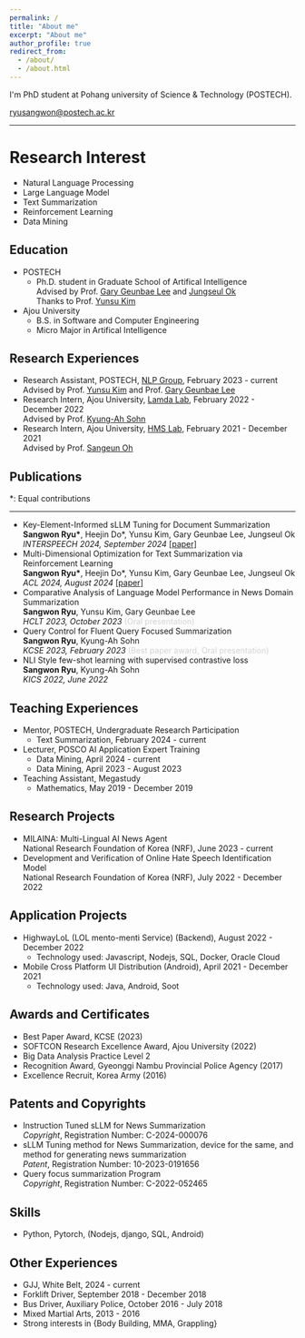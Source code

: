```yaml
---
permalink: /
title: "About me"
excerpt: "About me"
author_profile: true
redirect_from: 
  - /about/
  - /about.html
---
```


I'm PhD student at Pohang university of Science & Technology (POSTECH).

ryusangwon@postech.ac.kr

----

Research Interest
======
- Natural Language Processing
- Large Language Model
- Text Summarization
- Reinforcement Learning
- Data Mining

Education
-----
- POSTECH
  - Ph.D. student in Graduate School of Artifical Intelligence
                  <br>Advised by Prof. <a href="https://sites.google.com/view/gary-geunbae-lee/">Gary Geunbae Lee</a> and
                  <a href="https://sites.google.com/view/jungseulok">Jungseul Ok</a>
                  <br>Thanks to Prof. <a href="https://www.yunsukim.me/">Yunsu Kim</a>
- Ajou University
  - B.S. in Software and Computer Engineering
  - Micro Major in Artifical Intelligence

Research Experiences
------
- Research Assistant, POSTECH, <a href="https://sites.google.com/view/nlppostech/">NLP Group</a>, February 2023 - current<br>Advised by Prof. <a href="https://www.yunsukim.me/">Yunsu Kim</a> and Prof. <a href="https://sites.google.com/view/gary-geunbae-lee/">Gary Geunbae Lee</a> 
- Research Intern, Ajou University, <a href="https://sites.google.com/site/kasohn/group/">Lamda Lab</a>, February 2022 - December 2022<br>Advised by Prof. <a href="https://sites.google.com/site/kasohn/group/">Kyung-Ah Sohn</a>
- Research Intern, Ajou University, <a href="https://sites.google.com/view/hmsl/">HMS Lab</a>, February 2021 - December 2021<br>Advised by Prof. <a href="https://sites.google.com/view/sangeunoh/">Sangeun Oh</a>

Publications
-----
*: Equal contributions

<!-- - Autoregressive Multi-trait Essay Scoring via Reinforcement Learning with
Scoring-aware Multiple Rewards<br>Heejin Do, <b>Sangwon Ryu</b>, Gary Geunbae Lee<br> <span style="font-style: italic;">under review, June 2024 </span>
- LLM-augmented Multi-facet Blending for Faceted Query-by-Example Retrieval in Low-resource Settings<br>Heejin Do, <b>Sangwon Ryu</b>, jonghwi Kim, Gary Geunbae Lee<br> <span style="font-style: italic;">under review, May 2024 </span>  -->

----

- Key-Element-Informed sLLM Tuning for Document Summarization<br><b>Sangwon Ryu\*</b>, Heejin Do*, Yunsu Kim, Gary Geunbae Lee, Jungseul Ok <br> <span style="font-style: italic;"> INTERSPEECH 2024, September 2024 </span> <a href="https://arxiv.org/abs/2406.04625">[paper]</a>
- Multi-Dimensional Optimization for Text Summarization via Reinforcement Learning<br><b>Sangwon Ryu\*</b>, Heejin Do*, Yunsu Kim, Gary Geunbae Lee, Jungseul Ok<br> <span style="font-style: italic;">ACL 2024, August 2024 </span> <a href="https://arxiv.org/abs/2406.00303">[paper]</a>
- Comparative Analysis of Language Model Performance in News Domain Summarization<br>
                  <b>Sangwon Ryu</b>, Yunsu Kim, Gary Geunbae Lee <br> <span style="font-style: italic;"> HCLT 2023, October 2023 </span><span style="color:lightgray;">(Oral presentation)</span>
- Query Control for Fluent Query Focused Summarization<br>
                  <b>Sangwon Ryu</b>, Kyung-Ah Sohn <br> <span style="font-style: italic;"> KCSE 2023, February 2023 </span><span style="color:lightgray;">(Best paper award, Oral presentation)</span>
- NLI Style few-shot learning with supervised contrastive loss<br>
                  <b>Sangwon Ryu</b>, Kyung-Ah Sohn <br> <span style="font-style: italic;">
                      KICS 2022, June 2022 </span>

Teaching Experiences
------
<!-- - Teaching Assistant, POSTECH -->
- Mentor, POSTECH, Undergraduate Research Participation
  - Text Summarization, February 2024 - current
- Lecturer, POSCO AI Application Expert Training
  - Data Mining, April 2024 - current
  - Data Mining, April 2023 - August 2023
- Teaching Assistant, Megastudy
  - Mathematics, May 2019 - December 2019

Research Projects
-----
- MILAINA: Multi-Lingual AI News Agent<br>National Research Foundation of Korea (NRF), June 2023 - current
- Development and Verification of Online Hate Speech Identification Model<br>National Research Foundation of Korea (NRF), July 2022 - December 2022

Application Projects
-----
- HighwayLoL (LOL mento-menti Service) (Backend), August 2022 - December 2022
  - Technology used: Javascript, Nodejs, SQL, Docker, Oracle Cloud
- Mobile Cross Platform UI Distribution (Android), April 2021 - December 2021
  - Technology used: Java, Android, Soot

Awards and Certificates
-----
- Best Paper Award, KCSE (2023)
- SOFTCON Research Excellence Award, Ajou University (2022)
- Big Data Analysis Practice Level 2
- Recognition Award, Gyeonggi Nambu Provincial Police Agency (2017)
- Excellence Recruit, Korea Army (2016)

Patents and Copyrights
-----
- Instruction Tuned sLLM for News Summarization<br>*Copyright*, Registration Number: C-2024-000076
- sLLM Tuning method for News Summarization, device for the same, and method for generating news summarization<br>*Patent*, Registration Number: 10-2023-0191656
- Query focus summarization Program <br>*Copyright*, Registration Number: C-2022-052465

Skills
-----
- Python, Pytorch, (Nodejs, django, SQL, Android)

Other Experiences
-----
- GJJ, White Belt, 2024 - current
- Forklift Driver, September 2018 - December 2018
- Bus Driver, Auxiliary Police, October 2016 - July 2018
- Mixed Martial Arts, 2013 - 2016
- Strong interests in {Body Building, MMA, Grappling}